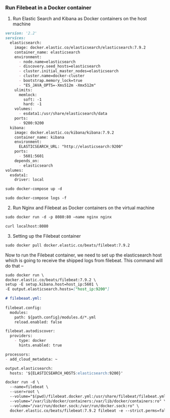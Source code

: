 ### Run Filebeat in a Docker container 

1.  Run Elastic Search and Kibana as Docker containers on the host machine

```markdown
version: '2.2'
services:
  elasticsearch:
    image: docker.elastic.co/elasticsearch/elasticsearch:7.9.2
    container_name: elasticsearch
    environment:
      - node.name=elasticsearch
      - discovery.seed_hosts=elasticsearch
      - cluster.initial_master_nodes=elasticsearch
      - cluster.name=docker-cluster
      - bootstrap.memory_lock=true
      - "ES_JAVA_OPTS=-Xms512m -Xmx512m"
    ulimits:
      memlock:
        soft: -1
        hard: -1
    volumes:
      - esdata1:/usr/share/elasticsearch/data
    ports:
      - 9200:9200
  kibana:
    image: docker.elastic.co/kibana/kibana:7.9.2
    container_name: kibana
    environment:
      ELASTICSEARCH_URL: "http://elasticsearch:9200"
    ports:
      - 5601:5601
    depends_on:
      - elasticsearch
volumes:
  esdata1:
    driver: local
```

```markdown
sudo docker-compose up -d

sudo docker-compose logs -f
```

2. Run Nginx and Filebeat as Docker containers on the virtual machine

```markdown
sudo docker run -d -p 8080:80 –name nginx nginx

```
```markdown
curl localhost:8080 
```

3. Setting up the Filebeat container

```markdown
sudo docker pull docker.elastic.co/beats/filebeat:7.9.2
```

Now to run the Filebeat container, we need to set up the elasticsearch host which is going to receive the shipped logs from filebeat. This command will do that –

```markdown
sudo docker run \
docker.elastic.co/beats/filebeat:7.9.2 \
setup -E setup.kibana.host=host_ip:5601 \
-E output.elasticsearch.hosts=["host_ip:9200"]
```

```markdown
# filebeaat.yml:
 
filebeat.config:
  modules:
    path: ${path.config}/modules.d/*.yml
    reload.enabled: false

filebeat.autodiscover:
  providers:
    - type: docker
      hints.enabled: true

processors:
- add_cloud_metadata: ~

output.elasticsearch:
  hosts: '${ELASTICSEARCH_HOSTS:elasticsearch:9200}'
```
  
```markdown
docker run -d \
  --name=filebeat \
  --user=root \
  --volume="$(pwd)/filebeat.docker.yml:/usr/share/filebeat/filebeat.yml:ro" \
  --volume="/var/lib/docker/containers:/var/lib/docker/containers:ro" \
  --volume="/var/run/docker.sock:/var/run/docker.sock:ro" \
  docker.elastic.co/beats/filebeat:7.9.2 filebeat -e --strict.perms=false
```
